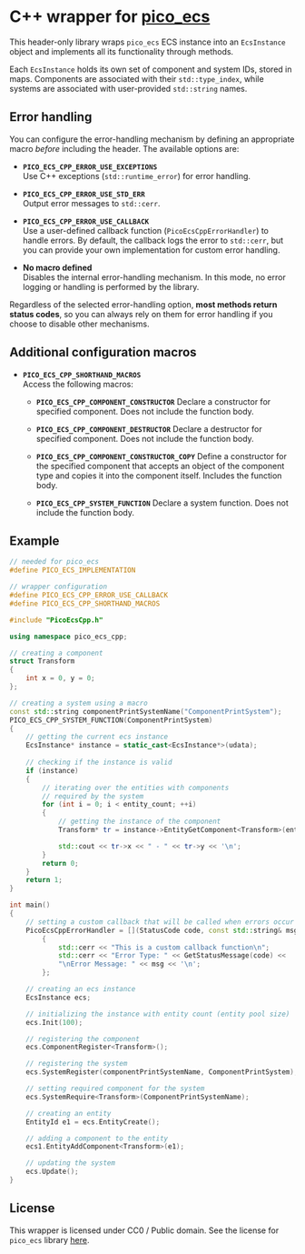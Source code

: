 # C++ wrapper for [pico_ecs](https://github.com/empyreanx/pico_headers/blob/main/pico_ecs.h)

This header-only library wraps `pico_ecs` ECS instance into an `EcsInstance` object and implements all its functionality through methods.

Each `EcsInstance` holds its own set of component and system IDs, stored in maps. Components are associated with their `std::type_index`, while systems are associated with user-provided `std::string` names.

## Error handling

You can configure the error-handling mechanism by defining an appropriate macro *before* including the header. The available options are:

- **`PICO_ECS_CPP_ERROR_USE_EXCEPTIONS`**  
  Use C++ exceptions (`std::runtime_error`) for error handling.

- **`PICO_ECS_CPP_ERROR_USE_STD_ERR`**  
  Output error messages to `std::cerr`. 

- **`PICO_ECS_CPP_ERROR_USE_CALLBACK`**  
  Use a user-defined callback function (`PicoEcsCppErrorHandler`) to handle errors. By default, the callback logs the error to `std::cerr`, but you can provide your own implementation for custom error handling.

- **No macro defined**  
  Disables the internal error-handling mechanism. In this mode, no error logging or handling is performed by the library.

Regardless of the selected error-handling option, __most methods return status codes__, so you can always rely on them for error handling if you choose to disable other mechanisms.

## Additional configuration macros

- **`PICO_ECS_CPP_SHORTHAND_MACROS`**  
  Access the following macros:

    -  **`PICO_ECS_CPP_COMPONENT_CONSTRUCTOR`**
    Declare a constructor for specified component. Does not include the function body.

    - **`PICO_ECS_CPP_COMPONENT_DESTRUCTOR`**
    Declare a destructor for specified component. Does not include the function body.

    - **`PICO_ECS_CPP_COMPONENT_CONSTRUCTOR_COPY`**
    Define a constructor for the specified component that accepts an object of the component type and copies it into the component itself. Includes the function body.

    - **`PICO_ECS_CPP_SYSTEM_FUNCTION`**
    Declare a system function. Does not include the function body.

## Example

```cpp
// needed for pico_ecs
#define PICO_ECS_IMPLEMENTATION

// wrapper configuration
#define PICO_ECS_CPP_ERROR_USE_CALLBACK
#define PICO_ECS_CPP_SHORTHAND_MACROS

#include "PicoEcsCpp.h"

using namespace pico_ecs_cpp;

// creating a component
struct Transform
{
    int x = 0, y = 0;
};

// creating a system using a macro
const std::string componentPrintSystemName("ComponentPrintSystem");
PICO_ECS_CPP_SYSTEM_FUNCTION(ComponentPrintSystem)
{
    // getting the current ecs instance
    EcsInstance* instance = static_cast<EcsInstance*>(udata);
    
    // checking if the instance is valid
    if (instance)
    {
        // iterating over the entities with components
        // required by the system
        for (int i = 0; i < entity_count; ++i)
        {
            // getting the instance of the component
            Transform* tr = instance->EntityGetComponent<Transform>(entities[i]);

            std::cout << tr->x << " - " << tr->y << '\n';
        }
        return 0;
    }
    return 1;
}

int main()
{
    // setting a custom callback that will be called when errors occur
    PicoEcsCppErrorHandler = [](StatusCode code, const std::string& msg)
        {
            std::cerr << "This is a custom callback function\n";
            std::cerr << "Error Type: " << GetStatusMessage(code) << 
            "\nError Message: " << msg << '\n';
        };

    // creating an ecs instance
    EcsInstance ecs;

    // initializing the instance with entity count (entity pool size)
    ecs.Init(100);

    // registering the component
    ecs.ComponentRegister<Transform>();

    // registering the system
    ecs.SystemRegister(componentPrintSystemName, ComponentPrintSystem);

    // setting required component for the system
    ecs.SystemRequire<Transform>(ComponentPrintSystemName);

    // creating an entity
    EntityId e1 = ecs.EntityCreate();

    // adding a component to the entity
    ecs1.EntityAddComponent<Transform>(e1);

    // updating the system
    ecs.Update();
}
```

## License

This wrapper is licensed under CC0 / Public domain.
See the license for `pico_ecs` library [here](https://github.com/empyreanx/pico_headers/blob/fcdc26d0d5955ba57917628e1dd24970957176b9/pico_ecs.h#L1500).